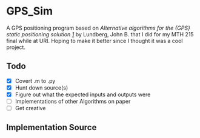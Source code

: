 # GPS_Sim

A GPS positioning program based on <cite> Alternative algorithms for the {GPS} static positioning solution [1]</cite> by Lundberg, John B. that I did for my MTH 215 final while at URI.
Hoping to make it better since I thought it was a cool project.

## Todo

- [x] Covert .m to .py
- [x] Hunt down source(s)
- [x] Figure out what the expected inputs and outputs were  
- [ ] Implementations of other Algorithms on paper
- [ ] Get creative

<!-- ### Completed Column ✓
- [x] Completed task title  -->

## Implementation Source

  [1]: https://www.sciencedirect.com/science/article/pii/S0096300399002192